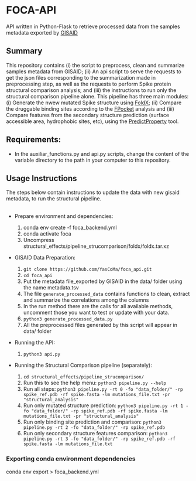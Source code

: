 # FOCA-API

API written in Python-Flask to retrieve processed data from the samples metadata exported by [GISAID](https://gisaid.org/)

## Summary
This repository contains (i) the script to preprocess, clean and summarize samples metadata from GISAID; (ii) An api script to serve the requests to get the json files corresponding to the summarization made in preprocessing step, as well as the requests to perform Spike protein structural comparison analysis; and (iii) the instructions to run only the structural comparison pipeline alone. This pipeline has three main modules: (i) Generate the nwew mutated Spike structure using [FoldX](https://foldxsuite.crg.eu/academic-license-info); (ii) Compare the druggable binding sites according to the [FPocket](https://github.com/Discngine/fpocket) analysis and (iii) Compare features from the secondary structure prediction (surface accessible area, hydrophobic sites, etc), using the [PredictProperty](https://github.com/realbigws/Predict_Property) tool.

## Requirements:
* In the auxiliar_functions.py and api.py scripts, change the content of the variable directory to the path in your computer to this repository.

## Usage Instructions
The steps below contain instructions to update the data with new gisaid metadata, to run the structural pipeline. <br ><br>
* Prepare environment and dependencies:
    1. conda env create -f foca_backend.yml
	2. conda activate foca
	3. Uncompress structural_effects/pipeline_strucomparison/foldx/foldx.tar.xz
	
* GISAID Data Preparation:
	1. ````git clone https://github.com/YasCoMa/foca_api.git````
	2. ````cd foca_api````
	3. Put the metadata file_exported by GISAID in the data/ folder using the name metadata.tsv
	4. The file ````generate_processed_data```` contains functions to clean, extract and summarize the correlations among the columns
	5. In the run method there are the calls for all available methods, uncomment those you want to test or update with your data.
	6. ````python3 generate_processed_data.py```` 
	7. All the preprocessed files generated by this script will appear in data/ folder

* Running the API:
	1. ````python3 api.py```` 

* Running the Structural Comparison pipeline (separately):
	1. ````cd structural_effects/pipeline_strucomparison/```` 
	2. Run this to see the help menu: ````python3 pipeline.py --help ```` 
	3. Run all steps: ````python3 pipeline.py -rt 0 -fo "data_folder/" -rp spike_ref.pdb -rf spike.fasta -lm mutations_file.txt -pr "structural_analysis" ```` 
	4. Run only mutated structure prediction: ````python3 pipeline.py -rt 1 -fo "data_folder/" -rp spike_ref.pdb -rf spike.fasta -lm mutations_file.txt -pr "structural_analysis" ```` 
	5. Run only binding site prediction and comparison: ````python3 pipeline.py -rt 2 -fo "data_folder/" -rp spike_ref.pdb  ```` 
	6. Run only secondary structure features comparison: ````python3 pipeline.py -rt 3 -fo "data_folder/" -rp spike_ref.pdb -rf spike.fasta -lm mutations_file.txt ```` 
	
### Exporting conda environment dependencies
conda env export > foca_backend.yml

